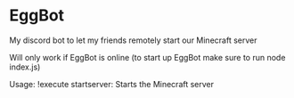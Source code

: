 # EggBot
 
My discord bot to let my friends remotely start our Minecraft server

Will only work if EggBot is online (to start up EggBot make sure to run node index.js)

Usage:
!execute startserver: Starts the Minecraft server
